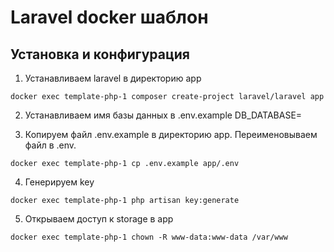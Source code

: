 # Laravel docker шаблон
## Установка и конфигурация
1. Устанавливаем laravel в директорию app
```
docker exec template-php-1 composer create-project laravel/laravel app
```
2. Устанавливаем имя базы данных в .env.example DB_DATABASE=

3. Копируем файл .env.example в директорию app. Переименовываем файл в .env.
```
docker exec template-php-1 cp .env.example app/.env
```
4. Генерируем key
```
docker exec template-php-1 php artisan key:generate
```
5. Открываем доступ к storage в app
```
docker exec template-php-1 chown -R www-data:www-data /var/www
```

